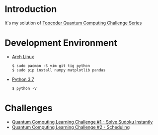 # Introduction
It's my solution of [Topcoder Quantum Computing Challenge Series](https://www.topcoder.com/blog/a-new-quantum-computing-related-challenge-series-at-topcoder/)

# Development Environment
* [Arch Linux](https://www.archlinux.org/)
  ```
  $ sudo pacman -S vim git tig python
  $ sudo pip install numpy matplotlib pandas
  ```
* [Python 3.7](https://docs.python.org/3/whatsnew/3.7.html)
  ```
  $ python -V
  ```

# Challenges
- [Quantum Computing Learning Challenge #1 - Solve Sudoku Instantly](https://www.topcoder.com/challenges/30081256)
- [Quantum Computing Learning Challenge #2 - Scheduling](https://www.topcoder.com/challenges/30083465)
